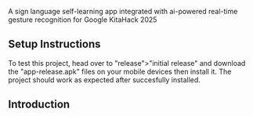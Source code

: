 A sign language self-learning app integrated with ai-powered real-time gesture recognition for Google KitaHack 2025

## Setup Instructions 
To test this project, head over to "release">"initial release" and download the "app-release.apk" files on your mobile devices then install it. The project should work as expected after succesfully installed.

## Introduction

